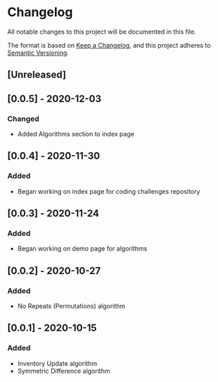# Changelog
All notable changes to this project will be documented in this file.

The format is based on [Keep a Changelog](https://keepachangelog.com/en/1.0.0/),
and this project adheres to [Semantic Versioning](https://semver.org/spec/v2.0.0.html).

## [Unreleased]

## [0.0.5] - 2020-12-03

### Changed

- Added Algorithms section to index page

## [0.0.4] - 2020-11-30

### Added

- Began working on index page for coding challenges repository

## [0.0.3] - 2020-11-24

### Added

- Began working on demo page for algorithms

## [0.0.2] - 2020-10-27

### Added

- No Repeats (Permutations) algorithm

## [0.0.1] - 2020-10-15

### Added
- Inventory Update algorithm
- Symmetric Difference algorithm